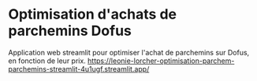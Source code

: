 # Optimisation d'achats de parchemins Dofus

Application web streamlit pour optimiser l'achat de parchemins sur Dofus, en fonction de leur prix.
https://leonie-lorcher-optimisation-parchem-parchemins-streamlit-4u1ugf.streamlit.app/
